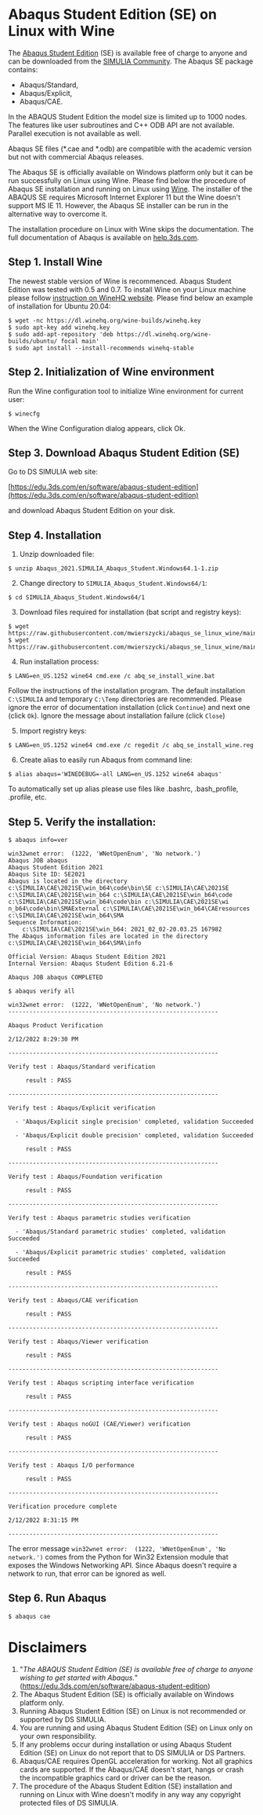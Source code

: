 # Abaqus Student Edition (SE) on Linux with Wine
The [Abaqus Student Edition](https://edu.3ds.com/en/software/abaqus-student-edition) (SE) is available free of charge to anyone and can be downloaded from the [SIMULIA Community](https://r1132100503382-eu1-3dswym.3dexperience.3ds.com/#community:39/wiki:_NXifU43Q7yHzTiCX9yEaw). The Abaqus SE package contains:
- Abaqus/Standard,
- Abaqus/Explicit,
- Abaqus/CAE.

In the ABAQUS Student Edition the model size is limited up to 1000 nodes. The features like user subroutines and C++ ODB API are not available. Parallel execution is not available as well.

Abaqus SE files (\*.cae and \*.odb) are compatible with the academic version but not with commercial Abaqus releases.

The Abaqus SE is officially available on Windows platform only but it can be run successfully on Linux using Wine. Please find below the procedure of Abaqus SE installation and running on Linux using [Wine](https://www.winehq.org/). The installer of the ABAQUS SE requires Microsoft Internet Explorer 11 but the Wine doesn't support MS IE 11. However, the Abaqus SE installer can be run in the alternative way to overcome it.

The installation procedure on Linux with Wine skips the documentation. The full documentation of Abaqus is available on [help.3ds.com](https://help.3ds.com/2021/English/DSSIMULIA_Established/SIMULIA_Established_FrontmatterMap/sim-t-SIMULIA_EstablishedDocSearchOnline.htm?contextscope=all).

## Step 1. Install Wine

The newest stable version of Wine is recommenced. Abaqus Student Edition was tested with 0.5 and 0.7. To install Wine on your Linux machine please follow [instruction on WineHQ website](https://wiki.winehq.org/Wine_Installation_and_Configuration). Please find below an example of installation for Ubuntu 20.04:
```
$ wget -nc https://dl.winehq.org/wine-builds/winehq.key
$ sudo apt-key add winehq.key
$ sudo add-apt-repository 'deb https://dl.winehq.org/wine-builds/ubuntu/ focal main'
$ sudo apt install --install-recommends winehq-stable
```
## Step 2. Initialization of Wine environment
Run the Wine configuration tool to initialize Wine environment for current user:
```
$ winecfg
```
When the Wine Configuration dialog appears, click Ok.

## Step 3. Download Abaqus Student Edition (SE)
Go to DS SIMULIA web site:     
   
[https://edu.3ds.com/en/software/abaqus-student-edition](https://edu.3ds.com/en/software/abaqus-student-edition)
   
and download Abaqus Student Edition on your disk.

## Step 4. Installation 

1. Unzip downloaded file:
```
$ unzip Abaqus_2021.SIMULIA_Abaqus_Student.Windows64.1-1.zip
```
2. Change directory to `SIMULIA_Abaqus_Student.Windows64/1`:
```
$ cd SIMULIA_Abaqus_Student.Windows64/1
```
3. Download files required for installation (bat script and registry keys):
```
$ wget https://raw.githubusercontent.com/mwierszycki/abaqus_se_linux_wine/main/2021/abq_se_install_wine.reg
$ wget https://raw.githubusercontent.com/mwierszycki/abaqus_se_linux_wine/main/2021/abq_se_install_wine.bat
```
4. Run installation process:
```
$ LANG=en_US.1252 wine64 cmd.exe /c abq_se_install_wine.bat
```
Follow the instructions of the installation program. The default installation `C:\SIMULIA` and temporary `C:\Temp` directories are recommended. Please ignore the error of documentation installation (click `Continue`) and next one (click `Ok`). Ignore the message about installation failure (click `Close`)

5. Import registry keys:
```
$ LANG=en_US.1252 wine64 cmd.exe /c regedit /c abq_se_install_wine.reg
```
6. Create alias to easily run Abaqus from command line:
```
$ alias abaqus='WINEDEBUG=-all LANG=en_US.1252 wine64 abaqus'
```
To automatically set up alias please use files like .bashrc, .bash_profile, .profile, etc.

## Step 5. Verify the installation:
```
$ abaqus info=ver

win32wnet error:  (1222, 'WNetOpenEnum', 'No network.')
Abaqus JOB abaqus
Abaqus Student Edition 2021
Abaqus Site ID: SE2021
Abaqus is located in the directory c:\SIMULIA\CAE\2021SE\win_b64\code\bin\SE c:\SIMULIA\CAE\2021SE c:\SIMULIA\CAE\2021SE\win_b64 c:\SIMULIA\CAE\2021SE\win_b64\code c:\SIMULIA\CAE\2021SE\win_b64\code\bin c:\SIMULIA\CAE\2021SE\wi
n_b64\code\bin\SMAExternal c:\SIMULIA\CAE\2021SE\win_b64\CAEresources c:\SIMULIA\CAE\2021SE\win_b64\SMA
Sequence Information:
    c:\SIMULIA\CAE\2021SE\win_b64: 2021_02_02-20.03.25 167982
The Abaqus information files are located in the directory c:\SIMULIA\CAE\2021SE\win_b64\SMA\info

Official Version: Abaqus Student Edition 2021
Internal Version: Abaqus Student Edition 6.21-6

Abaqus JOB abaqus COMPLETED
```
```
$ abaqus verify all

win32wnet error:  (1222, 'WNetOpenEnum', 'No network.')
------------------------------------------------------------

Abaqus Product Verification

2/12/2022 8:29:30 PM

------------------------------------------------------------

Verify test : Abaqus/Standard verification

     result : PASS

------------------------------------------------------------

Verify test : Abaqus/Explicit verification

  - 'Abaqus/Explicit single precision' completed, validation Succeeded

  - 'Abaqus/Explicit double precision' completed, validation Succeeded

     result : PASS

------------------------------------------------------------

Verify test : Abaqus/Foundation verification

     result : PASS

------------------------------------------------------------

Verify test : Abaqus parametric studies verification

  - 'Abaqus/Standard parametric studies' completed, validation Succeeded

  - 'Abaqus/Explicit parametric studies' completed, validation Succeeded

     result : PASS

------------------------------------------------------------

Verify test : Abaqus/CAE verification

     result : PASS

------------------------------------------------------------

Verify test : Abaqus/Viewer verification

     result : PASS

------------------------------------------------------------

Verify test : Abaqus scripting interface verification

     result : PASS

------------------------------------------------------------

Verify test : Abaqus noGUI (CAE/Viewer) verification

     result : PASS

------------------------------------------------------------

Verify test : Abaqus I/O performance

     result : PASS

------------------------------------------------------------

Verification procedure complete

2/12/2022 8:31:15 PM

------------------------------------------------------------
```
The error message `win32wnet error:  (1222, 'WNetOpenEnum', 'No network.')` comes from the Python for Win32 Extension module that exposes the Windows Networking API.  Since Abaqus doesn't require a network to run, that error can be ignored as well.

## Step 6. Run Abaqus
```
$ abaqus cae
```
# Disclaimers
1. "_The ABAQUS Student Edition (SE) is available free of charge to anyone wishing to get started with Abaqus._" (https://edu.3ds.com/en/software/abaqus-student-edition)
2. The Abaqus Student Edition (SE) is officially available on Windows platform only.
3. Running Abaqus Student Edition (SE) on Linux is not recommended or supported by DS SIMULIA.
4. You are running and using Abaqus Student Edition (SE) on Linux only on your own responsibility.
5. If any problems occur during installation or using Abaqus Student Edition (SE) on Linux do not report that to DS SIMULIA or DS Partners.
6. Abaqus/CAE requires OpenGL acceleration for working. Not all graphics cards are supported. If the Abaqus/CAE doesn't start, hangs or crash the incompatible graphics card or driver can be the reason.
7. The procedure of the Abaqus Student Edition (SE) installation and running on Linux with Wine doesn't modify in any way any copyright protected files of DS SIMULIA.
